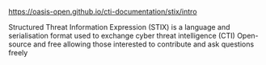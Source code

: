 https://oasis-open.github.io/cti-documentation/stix/intro

Structured Threat Information Expression (STIX) is a language and serialisation format used to exchange cyber threat intelligence (CTI)
Open-source and free allowing those interested to contribute and ask questions freely
